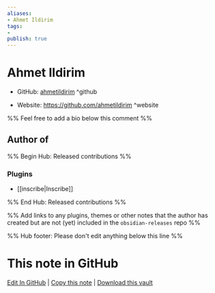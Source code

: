 ```yaml
---
aliases:
- Ahmet Ildirim
tags:
- 
publish: true
---
```


# Ahmet Ildirim

- GitHub: [ahmetildirim](https://github.com/ahmetildirim/) ^github
<!-- - Discord: `@` ^discord-->
- Website: <https://github.com/ahmetildirim> ^website
<!-- - [[Publish sites|Publish site]]: <https://> ^publish-->

%% Feel free to add a bio below this comment %%


## Author of

%% Begin Hub: Released contributions %%
### Plugins
- [[inscribe|Inscribe]]

%% End Hub: Released contributions %%

%% Add links to any plugins, themes or other notes that the author has created but are not (yet) included in the `obsidian-releases` repo %%

<!--
### Unlisted plugins
-->

<!--
### Others
-->

<!--
## Sponsor this author
-->

<!-- - [[GitHub sponsors]]: [Sponsor @ahmetildirim on GitHub Sponsors](https://github.com/sponsors/ahmetildirim) ^github-sponsor-->
<!-- - [[Buy me a coffee]]: <https://> ^buy-me-a-coffee-->
<!-- - [[PayPal]]: <https://> ^paypal-->
<!-- - [[Patreon]]: <https://> ^patreon-->

<!--
## Follow this author
-->

<!-- - [[YouTube Channels|On YouTube]]: <https://> ^youtube-->
<!-- - Twitter: <https://> ^twitter-->
<!-- - ... -->

%% Hub footer: Please don't edit anything below this line %%

# This note in GitHub

<span class="git-footer">[Edit In GitHub](https://github.dev/obsidian-community/obsidian-hub/blob/main/01%20-%20Community/People/ahmetildirim.md "git-hub-edit-note") | [Copy this note](https://raw.githubusercontent.com/obsidian-community/obsidian-hub/main/01%20-%20Community/People/ahmetildirim.md "git-hub-copy-note") | [Download this vault](https://github.com/obsidian-community/obsidian-hub/archive/refs/heads/main.zip "git-hub-download-vault") </span>
